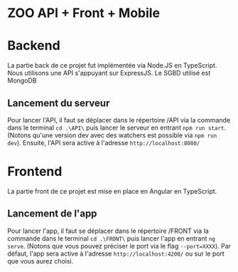 # ZOO API + Front + Mobile

# Backend

La partie back de ce projet fut implémentée via Node.JS en TypeScript.
Nous utilisons une API s'appuyant sur ExpressJS.
Le SGBD utilisé est MongoDB

## Lancement du serveur

Pour lancer l'API, il faut se déplacer dans le répertoire /API via la commande dans le terminal `cd .\API\` puis lancer le serveur en entrant `npm run start`. (Notons qu'une version dev avec des watchers est possible via `npm run dev`).
Ensuite, l'API sera active à l'adresse `http://localhost:8080/`

# Frontend

La partie front de ce projet est mise en place en Angular en TypeScript.

## Lancement de l'app

Pour lancer l'app, il faut se déplacer dans le répertoire /FRONT via la commande dans le terminal `cd .\FRONT\` puis lancer l'app en entrant `ng serve`. (Notons que vous pouvez préciser le port via le flag `--port=XXXX`).
Par défaut, l'app sera active à l'adresse `http://localhost:4200/` ou sur le port que vous aurez choisi.

